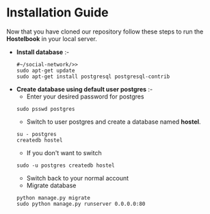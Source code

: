 # Installation Guide
Now that you have cloned our repository follow these steps to run the **Hostelbook** in your local server.
* **Install database** :- 
    ```
    #~/social-network/>>
    sudo apt-get update
    sudo apt-get install postgresql postgresql-contrib
    ```
* **Create database using default user postgres** :- 
    * Enter your desired password for postgres
    ```
    sudo psswd postgres
    ```
    * Switch to user postgres and create a database named **hostel**.
    ```
    su - postgres
    createdb hostel
    ```
    * If you don't want to switch
    ```
    sudo -u postgres createdb hostel
    ```
    * Switch back to your normal account
    * Migrate database
    ```
    python manage.py migrate
    sudo python manage.py runserver 0.0.0.0:80
    ```
